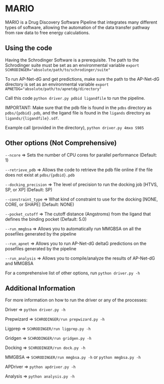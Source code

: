 # MARIO

MARIO is a Drug Discovery Software Pipeline that integrates many different types of software, allowing the automation of the data transfer pathway from raw data to free energy calculations.

## Using the code

Having the Schrodinger Software is a prerequisite. The path to the Schrodinger suite must be set as an environmental variable `export SCHRODINGER="absolute/path/to/schrodinger/suite"`

To run AP-Net-dG and get predictions, make sure the path to the AP-Net-dG directory is set as an environmental variable `export APNETDG="absolute/path/to/apnetdg/directory"`

Call this code `python driver.py pdbid ligandfile` to run the pipeline.

IMPORTANT: Make sure that the pdb file is found in the `pdbs` directory as `pdbs/{pdbid}.pdb`, and the ligand file is found in the `ligands` directory as `ligands/{ligandfile}.sdf`.

Example call (provided in the directory), `python driver.py 4mxo S985`

## Other options (Not Comprehensive)

`--ncore` => Sets the number of CPU cores for parallel performance (Default: 1)

`--retrieve_pdb` => Allows the code to retrieve the pdb file online if the file does not exist at `pdbs/{pdbid}.pdb`

`--docking_precision` => The level of precision to run the docking job [HTVS, SP, or XP] (Default: SP)

`--constraint_type` => What kind of constraint to use for the docking [NONE, CORE, or SHAPE] (Default: NONE)

`--pocket_cutoff` => The cutoff distance (Angstroms) from the ligand that defines the binding pocket (Default: 5.0)

`--run_mmgbsa` => Allows you to automatically run MMGBSA on all the posefiles generated by the pipeline

`--run_apnet` => Allows you to run AP-Net-dG deltaG predictions on the posefiles generated by the pipeline

`--run_analysis` => Allows you to compile/analyze the results of AP-Net-dG and MMGBSA

For a comprehensive list of other options, run `python driver.py -h`

## Additional Information

For more information on how to run the driver or any of the processes:

Driver => `python driver.py -h`

Prepwizard => `SCHRODINGER/run prepwizard.py -h`

Ligprep => `SCHRODINGER/run ligprep.py -h`

Gridgen => `SCHRODINGER/run gridgen.py -h`

Docking => `SCHRODINGER/run dock.py -h`

MMGBSA => `SCHRODINGER/run mmgbsa.py -h` or `python mmgbsa.py -h`

APDriver => `python apdriver.py -h`

Analysis => `python analysis.py -h`